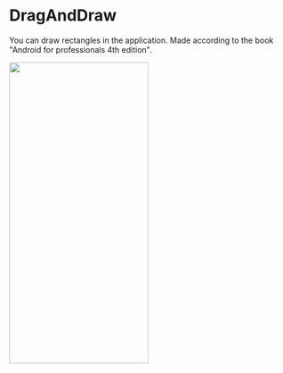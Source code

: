# DragAndDraw
You can draw rectangles in the application. Made according to the book "Android for professionals 4th edition".

  <img src="https://s230vla.storage.yandex.net/rdisk/7a527f3fa075ec66827773f6537a7fbdc23e135842751f6aa36529a58fb94f53/6419f5e9/qvUn5rdetz4fKZdBAuen6mUGKHlWTeXmZ8mwFWPl2oJtYKDdbM4ANvVg02VDUiPa49eihNMW1IvrcSgRHGO7og==?uid=412389636&filename=DragAndDrawAnimation.gif&disposition=inline&hash=&limit=0&content_type=image%2Fgif&owner_uid=412389636&fsize=312819&hid=9d66095728920508b2700402522407cf&media_type=image&tknv=v2&etag=4a99ab6d644fc31b35ed47f0ad81e6cd&rtoken=eRN9OdiWDx6o&force_default=yes&ycrid=na-7204bd7246f0f9e563b1a6caeb5bf8aa-downloader23e&ts=5f76d208a8c40&s=ab27b2b047c573beb20ab08fbfd0926ab737ee0b017af7a7bf3b3eda8b232ba5&pb=U2FsdGVkX19smJDKD0FoKkQL08c9jpUu92rSIHVMxmlHulh40G1LtkfPHAmF-ZzldCnkCXUB_FQhUWVOOz5iTtnd9A9rMKzNldLnmN9RkWI" width="250" height="540">
